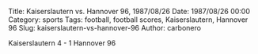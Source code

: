 Title: Kaiserslautern vs. Hannover 96, 1987/08/26
Date: 1987/08/26 00:00
Category: sports
Tags: football, football scores, Kaiserslautern, Hannover 96
Slug: kaiserslautern-vs-hannover-96
Author: carbonero


Kaiserslautern 4 - 1 Hannover 96
